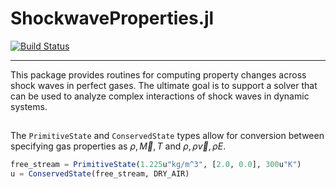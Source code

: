 # ShockwaveProperties.jl

[![Build Status](https://github.com/aj-fleming/ShockwaveProperties.jl/actions/workflows/CI.yml/badge.svg?branch=master)](https://github.com/aj-fleming/ShockwaveProperties.jl/actions/workflows/CI.yml?query=branch%3Amaster)

---

This package provides routines for computing property changes across shock waves in perfect gases. The ultimate goal is to support a solver that can be used to analyze complex interactions of shock waves in dynamic systems.

## 

The `PrimitiveState` and `ConservedState` types allow for conversion between specifying gas properties as $\rho, \vec M, T$ and $\rho, \rho \vec v,\rho E$.

```julia
free_stream = PrimitiveState(1.225u"kg/m^3", [2.0, 0.0], 300u"K")
u = ConservedState(free_stream, DRY_AIR)
```


